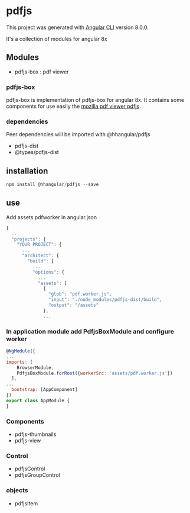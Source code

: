 # pdfjs 

This project was generated with [Angular CLI](https://github.com/angular/angular-cli) version 8.0.0.

It's a collection of modules for angular 8x

## Modules
  - pdfjs-box : pdf viewer

### pdfjs-box

pdfjs-box is implementation of pdfjs-box for angular 8x. It contains some components for use easily the [mozilla pdf viewer pdfjs](https://github.com/mozilla/pdf.js).

### dependencies

Peer dependencies will be imported with @hhangular/pdfjs

  - pdfjs-dist
  - @types/pdfjs-dist

## installation

```javascript
npm install @hhangular/pdfjs --save
```

## use

Add assets pdfworker in angular.json

```javascript
{
  ...
  "projects": {
    "YOUR PROJECT": {
      ...
      "architect": {
        "build": {
          ...
          "options": {
            ...
            "assets": [
              { 
                "glob": "pdf.worker.js", 
                "input": "./node_modules/pdfjs-dist/build", 
                "output": "/assets" 
              },
              ...
```

### In application module add PdfjsBoxModule and configure worker

```javascript
@NgModule({
...
imports: [
    BrowserModule,
    PdfjsBoxModule.forRoot({workerSrc: 'assets/pdf.worker.js'})
  ],
...
  bootstrap: [AppComponent]
})
export class AppModule {
}
```

### Components
  - pdfjs-thumbnails
  - pdfjs-view

### Control
  - pdfjsControl
  - pdfjsGroupControl

### objects

  - pdfjsItem



